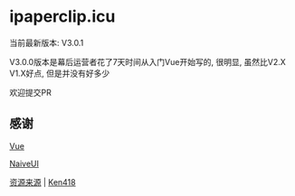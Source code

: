 # ipaperclip.icu

当前最新版本: V3.0.1

V3.0.0版本是幕后运营者花了7天时间从入门Vue开始写的, 很明显, 虽然比V2.X V1.X好点, 但是并没有好多少

欢迎提交PR

## 感谢

[Vue](https://github.com/vuejs/vue)

[NaiveUI](https://github.com/TuSimple/naive-ui)

[资源来源](https://ipaperclip.vercel.app/) | [Ken418](https://github.com/Ken418)
